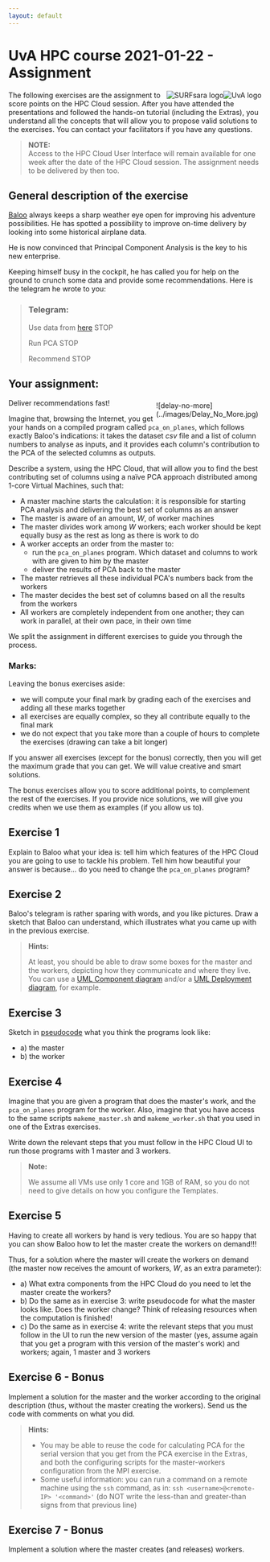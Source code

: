 ```yaml
---
layout: default
---
```


# UvA HPC course 2021-01-22 - Assignment

<div style="float:right;max-width:205px;" markdown="1">
<img alt="UvA logo" src="../images/UvA-logo.png" />
</div>
<div style="float:right;max-width:205px;" markdown="1">
<img alt="SURFsara logo" src="../images/SURFsara_logo.png" />
</div>


The following exercises are the assignment to score points on the HPC Cloud session. After you have attended the presentations and followed the hands-on tutorial (including the Extras), you understand all the concepts that will allow you to propose valid solutions to the exercises. You can contact your facilitators if you have any questions.

> **NOTE:**  
> Access to the HPC Cloud User Interface will remain available for one week after the date of the HPC Cloud session. The assignment needs to be delivered by then too.

## General description of the exercise

[Baloo](https://en.wikipedia.org/wiki/TaleSpin) always keeps a sharp weather eye open for improving his adventure possibilities. He has spotted a possibility to improve on-time delivery by looking into some historical airplane data.

He is now convinced that Principal Component Analysis is the key to his new enterprise.

Keeping himself busy in the cockpit, he has called you for help on the ground to crunch some data and provide some recommendations. Here is the telegram he wrote to you:

> ### Telegram:
>
> Use data from [here](https://www.transtats.bts.gov/DL_SelectFields.asp?DB_Short_Name=On-Time&Table_ID=236) STOP
>
> Run PCA STOP 
>
> Recommend STOP

## Your assignment:

<div style="float:right;max-width:205px;margin:5px;" markdown="1">
![delay-no-more](../images/Delay_No_More.jpg)
</div>

Deliver recommendations fast!

Imagine that, browsing the Internet, you get your hands on a compiled program called `pca_on_planes`, which follows exactly Baloo's indications: it takes the dataset _csv_ file and a list of column numbers to analyse as inputs, and it provides each column's contribution to the PCA of the selected columns as outputs. 

Describe a system, using the HPC Cloud, that will allow you to find the best contributing set of columns using a naïve PCA approach distributed among 1-core Virtual Machines, such that:

 * A master machine starts the calculation: it is responsible for starting PCA analysis and delivering the best set of columns as an answer
 * The master is aware of an amount, _W_, of worker machines
 * The master divides work among _W_ workers; each worker should be kept equally busy as the rest as long as there is work to do
 * A worker accepts an order from the master to:
   * run the `pca_on_planes` program. Which dataset and columns to work with are given to him by the master
   * deliver the results of PCA back to the master
 * The master retrieves all these individual PCA's numbers back from the workers
 * The master decides the best set of columns based on all the results from the workers 
 * All workers are completely independent from one another; they can work in parallel, at their own pace, in their own time

We split the assignment in different exercises to guide you through the process. 

### Marks:

Leaving the bonus exercises aside:

* we will compute your final mark by grading each of the exercises and adding all these marks together
* all exercises are equally complex, so they all contribute equally to the final mark
* we do not expect that you take more than a couple of hours to complete the exercises (drawing can take a bit longer)

If you answer all exercises (except for the bonus) correctly, then you will get the maximum grade that you can get. We will value creative and smart solutions.

The bonus exercises allow you to score additional points, to complement the rest of the exercises. If you provide nice solutions, we will give you credits when we use them as examples (if you allow us to).

## Exercise 1

Explain to Baloo what your idea is: tell him which features of the HPC Cloud you are going to use to tackle his problem. Tell him how beautiful your answer is because... do you need to change the `pca_on_planes` program?

## Exercise 2

Baloo's telegram is rather sparing with words, and you like pictures. Draw a sketch that Baloo can understand, which illustrates what you came up with in the previous exercise. 

>**Hints:**
>
>At least, you should be able to draw some boxes for the master and the workers, depicting how they communicate and where they live. You can use a [UML Component diagram](https://en.wikipedia.org/wiki/Component_diagram) and/or a [UML Deployment diagram](https://en.wikipedia.org/wiki/Deployment_diagram), for example.

## Exercise 3

Sketch in [pseudocode](https://en.wikipedia.org/wiki/Pseudocode) what you think the programs look like: 

* a) the master 
* b) the worker

## Exercise 4

Imagine that you are given a program that does the master's work, and the `pca_on_planes` program for the worker. Also, imagine that you have access to the same scripts `makeme_master.sh` and `makeme_worker.sh` that you used in one of the Extras exercises.

Write down the relevant steps that you must follow in the HPC Cloud UI to run those programs with 1 master and 3 workers. 

>**Note:**
>
> We assume all VMs use only 1 core and 1GB of RAM, so you do not need to give details on how you configure the Templates. 

## Exercise 5

Having to create all workers by hand is very tedious. You are so happy that you can show Baloo how to let the master create the workers on demand!!!

Thus, for a solution where the master will create the workers on demand (the master now receives the amount of workers, _W_, as an extra parameter):

* a) What extra components from the HPC Cloud do you need to let the master create the workers?
* b) Do the same as in exercise 3: write pseudocode for what the master looks like. Does the worker change? Think of releasing resources when the computation is finished!
* c) Do the same as in exercise 4: write the relevant steps that you must follow in the UI to run the new version of the master (yes, assume again that you get a program with this version of the master's work) and workers; again, 1 master and 3 workers

## Exercise 6 - Bonus

Implement a solution for the master and the worker according to the original description (thus, without the master creating the workers). Send us the code with comments on what you did.

>**Hints:**
>
> * You may be able to reuse the code for calculating PCA for the serial version that you get from the PCA exercise in the Extras, and both the configuring scripts for the master-workers configuration from the MPI exercise.
> * Some useful information: you can run a command on a remote machine using the `ssh` command, as in: `ssh <username>@<remote-IP> '<command>'` (do NOT write the less-than and greater-than signs from that previous line)

## Exercise 7 - Bonus

Implement a solution where the master creates (and releases) workers.
